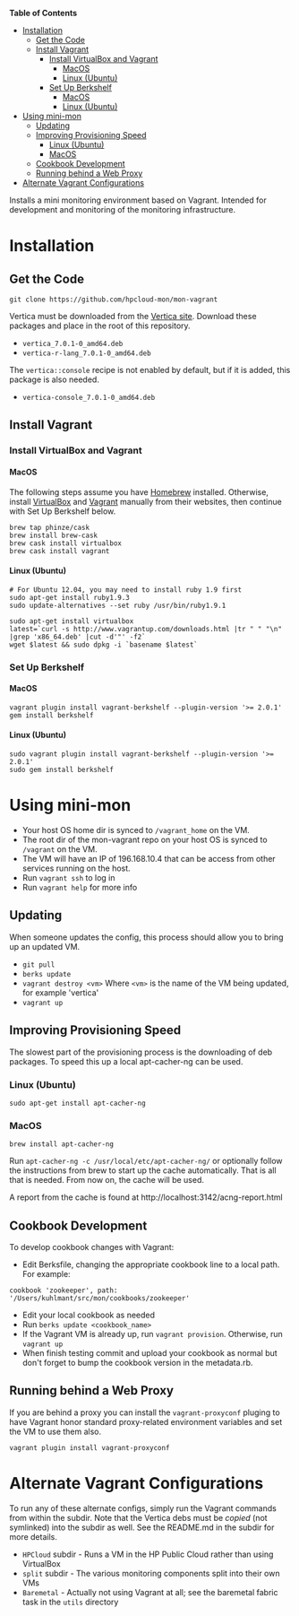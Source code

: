 <!-- START doctoc generated TOC please keep comment here to allow auto update -->
<!-- DON'T EDIT THIS SECTION, INSTEAD RE-RUN doctoc TO UPDATE -->
**Table of Contents**

- [Installation](#installation)
  - [Get the Code](#get-the-code)
  - [Install Vagrant](#install-vagrant)
    - [Install VirtualBox and Vagrant](#install-virtualbox-and-vagrant)
      - [MacOS](#macos)
      - [Linux (Ubuntu)](#linux-ubuntu)
    - [Set Up Berkshelf](#set-up-berkshelf)
      - [MacOS](#macos-1)
      - [Linux (Ubuntu)](#linux-ubuntu-1)
- [Using mini-mon](#using-mini-mon)
  - [Updating](#updating)
  - [Improving Provisioning Speed](#improving-provisioning-speed)
    - [Linux (Ubuntu)](#linux-ubuntu-2)
    - [MacOS](#macos-2)
  - [Cookbook Development](#cookbook-development)
  - [Running behind a Web Proxy](#running-behind-a-web-proxy)
- [Alternate Vagrant Configurations](#alternate-vagrant-configurations)

<!-- END doctoc generated TOC please keep comment here to allow auto update -->

Installs a mini monitoring environment based on Vagrant. Intended for development and monitoring of the monitoring infrastructure.

# Installation

## Get the Code

```
git clone https://github.com/hpcloud-mon/mon-vagrant
```
Vertica must be downloaded from the [Vertica site](https://my.vertica.com/). Download these packages and place in the root of this repository.

- `vertica_7.0.1-0_amd64.deb`
- `vertica-r-lang_7.0.1-0_amd64.deb`

The `vertica::console` recipe is not enabled by default, but if it is added, this package is also needed.

- `vertica-console_7.0.1-0_amd64.deb`

## Install Vagrant

### Install VirtualBox and Vagrant
#### MacOS
The following steps assume you have [Homebrew](http://brew.sh/) installed.  Otherwise, install [VirtualBox](http://www.virtualbox.org) and [Vagrant](http://www.vagrantup.com) manually from their websites, then continue with Set Up Berkshelf below.

```
brew tap phinze/cask
brew install brew-cask
brew cask install virtualbox 
brew cask install vagrant
```

#### Linux (Ubuntu)
```
# For Ubuntu 12.04, you may need to install ruby 1.9 first
sudo apt-get install ruby1.9.3
sudo update-alternatives --set ruby /usr/bin/ruby1.9.1

sudo apt-get install virtualbox
latest=`curl -s http://www.vagrantup.com/downloads.html |tr " " "\n" |grep 'x86_64.deb' |cut -d'"' -f2`
wget $latest && sudo dpkg -i `basename $latest`
```

### Set Up Berkshelf
#### MacOS
```
vagrant plugin install vagrant-berkshelf --plugin-version '>= 2.0.1'
gem install berkshelf
```
#### Linux (Ubuntu)
```
sudo vagrant plugin install vagrant-berkshelf --plugin-version '>= 2.0.1'
sudo gem install berkshelf
```

# Using mini-mon

- Your host OS home dir is synced to `/vagrant_home` on the VM.
- The root dir of the mon-vagrant repo on your host OS is synced to `/vagrant` on the VM.
- The VM will have an IP of 196.168.10.4 that can be access from other services running on the host.
- Run `vagrant ssh` to log in
- Run `vagrant help` for more info

## Updating
When someone updates the config, this process should allow you to bring up an updated VM.

- `git pull`
- `berks update`
- `vagrant destroy <vm>` Where `<vm>` is the name of the VM being updated, for example 'vertica'
- `vagrant up`

## Improving Provisioning Speed
The slowest part of the provisioning process is the downloading of deb packages. To speed this up a local apt-cacher-ng can be used.
### Linux (Ubuntu)
```
sudo apt-get install apt-cacher-ng
```
### MacOS
```
brew install apt-cacher-ng
```
Run `apt-cacher-ng -c /usr/local/etc/apt-cacher-ng/` or optionally follow the instructions from brew to start up the cache automatically.
That is all that is needed.  From now on, the cache will be used.

A report from the cache is found at http://localhost:3142/acng-report.html

## Cookbook Development

To develop cookbook changes with Vagrant:

- Edit Berksfile, changing the appropriate cookbook line to a local path.  For example:
```
cookbook 'zookeeper', path: '/Users/kuhlmant/src/mon/cookbooks/zookeeper'
```
- Edit your local cookbook as needed
- Run `berks update <cookbook_name>`
- If the Vagrant VM is already up, run `vagrant provision`.  Otherwise, run `vagrant up`
- When finish testing commit and upload your cookbook as normal but don't forget to bump the cookbook version in the metadata.rb.

## Running behind a Web Proxy
If you are behind a proxy you can install the `vagrant-proxyconf` pluging to have Vagrant honor standard proxy-related environment variables and set the
VM to use them also.
```
vagrant plugin install vagrant-proxyconf
```

# Alternate Vagrant Configurations
To run any of these alternate configs, simply run the Vagrant commands from within the subdir.  Note that the Vertica debs must be _copied_ (not symlinked) into
the subdir as well. See the README.md in the subdir for more details.

- `HPCloud` subdir - Runs a VM in the HP Public Cloud rather than using VirtualBox
- `split` subdir - The various monitoring components split into their own VMs
- `Baremetal` - Actually not using Vagrant at all; see the baremetal fabric task in the `utils` directory
